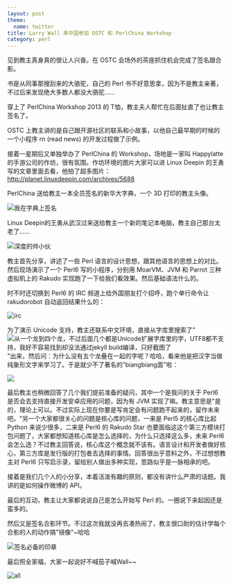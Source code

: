 ```yaml
---
layout: post
theme:
  name: twitter
title: Larry Wall 来中国参加 OSTC 和 PerlChina Workshop
category: perl
---
```


见到教主真身真的很让人兴奋。在 OSTC 会场外的茶座抓住机会完成了签名跟合影。

书是从同事那搜刮来的大骆驼，自己的 Perl 书不好意思拿，因为不是教主亲著，不过后来发现绝大多数人都没大骆驼……

穿上了 PerlChina Workshop 2013 的 T恤，教主夫人帮忙在后面扯直了也让教主签名了。

OSTC 上教主讲的是自己跟开源社区的联系和小故事，以他自己最早期的时候的一个小程序 rn (read news) 的开发过程做了示例。

接着一星期后又单独举办了 PerlChina 的 Workshop，场地是一家叫 Happylatte 的手游公司的作坊，很有氛围。作坊环境的图片大家可以进 Linux Deepin 的王勇写的文章里面去看，他拍了超多图片：<http://planet.linuxdeepin.com/archives/5688>

PerlChina 送给教主一本全员签名的新华大字典，一个 3D 打印的教主头像。

![我在字典上签名](/images/uploads/mysign.jpg)

Linux Deepin的王勇从武汉过来送给教主一个新的笔记本电脑，教主自己那台太老了……

![深度的帅小伙](/images/uploads/deepin.jpg)

教主首先分享，讲述了一些 Perl 语言的设计思想，跟其他语言的思想上的对比。然后现场演示了一个 Perl6 写的小程序，分别用 MoarVM、JVM 和 Parrot 三种虚拟机上的 Rakudo 实现跑了一下给我们看效果。然后基础语法什么的。

时不时还切换到 Perl6 的 IRC 频道上给外国朋友打个招呼，跑个单行命令让 rakudorobot 自动返回结果什么的：

![irc](/images/uploads/sayhi.jpg)

为了演示 Unicode 支持，教主还联系中文环境，直接从字库里搜索了"![从一个龙到四个龙，不过后面几个都是Unicode扩展字库里的字，UTF8都不支持，我好不容易找到却没法通过jekyll build编译，只好截图了](/images/uploads/long.png)"出来，然后问：为什么没有五个龙叠在一起的字呢？哈哈，看来他是把汉字当做纯象形文字来学习了。于是就少不了著名的"biangbiang面"啦：

![](/images/uploads/biang.jpg)

最后教主也稍微回答了几个我们提前准备的疑问，其中一个是我问的关于 Perl6 是否会去支持直接开发安卓应用的问题，因为有 JVM 实现了嘛。教主意思是"是的，理论上可以。不过实际上现在你要是写肯定会有问题跑不起来的，留作未来吧。"另一个大家都很关心的问题是核心库的问题，一来是 Perl5 的核心库比起 Python 来说少很多，二来是 Perl6 的 Rakudo Star 也要面临这这个第三方模块打包问题了，大家都想知道核心库是怎么选择的，为什么只选择这么多，未来 Perl6 会怎么选？不过教主回答说，核心库这个概念就不该有。语言设计和开发者做好核心，第三方库是发行版的打包者去选择的事情。回答很出乎意料之外，不过想想教主对 Perl6 只写启示录，留给别人做出多种实现，思路似乎是一脉相承的吧。

接着是我们几个人的小分享，本着活泼有趣的原则，都没有讲什么严肃的话题。我讲的是如何操作微博的 API。

最后的互动，教主让大家都说说自己是怎么开始写 Perl 的。一圈说下来起因还是蛮多的。

然后又是签名合影环节。不过这次我就没再去凑热闹了，教主很口耐的估计学每个合影的人的动作搞"镜像"~哈哈

![签名必备的印章](/images/uploads/signtool.jpg)

最后照全家福，大家一起说好不喊茄子喊Wall~~

![all](/images/uploads/quanjiafu.jpg)

